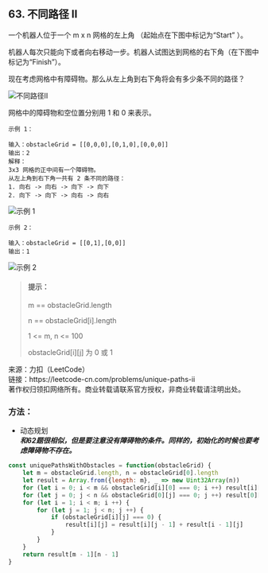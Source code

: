 ## 63. 不同路径 II

<p>
一个机器人位于一个 m x n 网格的左上角 （起始点在下图中标记为“Start” ）。

机器人每次只能向下或者向右移动一步。机器人试图达到网格的右下角（在下图中标记为“Finish”）。

现在考虑网格中有障碍物。那么从左上角到右下角将会有多少条不同的路径？
</p>
<img src="https://assets.leetcode-cn.com/aliyun-lc-upload/uploads/2018/10/22/robot_maze.png" alt="不同路径II">
<p>网格中的障碍物和空位置分别用 1 和 0 来表示。</p>

```
示例 1：

输入：obstacleGrid = [[0,0,0],[0,1,0],[0,0,0]]
输出：2
解释：
3x3 网格的正中间有一个障碍物。
从左上角到右下角一共有 2 条不同的路径：
1. 向右 -> 向右 -> 向下 -> 向下
2. 向下 -> 向下 -> 向右 -> 向右
```
![示例 1](https://assets.leetcode.com/uploads/2020/11/04/robot1.jpg)

```
示例 2：

输入：obstacleGrid = [[0,1],[0,0]]
输出：1
```
![示例 2](https://assets.leetcode.com/uploads/2020/11/04/robot2.jpg)

> #### 提示： <br>
> m == obstacleGrid.length
>
> n == obstacleGrid[i].length
> 
> 1 <= m, n <= 100
> 
> obstacleGrid[i][j] 为 0 或 1

<p style="font-size: 14px">
来源：力扣（LeetCode） <br>
链接：https://leetcode-cn.com/problems/unique-paths-ii <br>
著作权归领扣网络所有。商业转载请联系官方授权，非商业转载请注明出处。
</p>

### 方法：
- 动态规划  
  **_和62题很相似，但是要注意没有障碍物的条件。同样的，初始化的时候也要考虑障碍物不存在。_**

```js
const uniquePathsWithObstacles = function(obstacleGrid) {
    let m = obstacleGrid.length, n = obstacleGrid[0].length
    let result = Array.from({length: m}, _ => new Uint32Array(n))
    for (let i = 0; i < m && obstacleGrid[i][0] === 0; i ++) result[i][0] = 1
    for (let j = 0; j < n && obstacleGrid[0][j] === 0; j ++) result[0][j] = 1
    for (let i = 1; i < m; i ++) {
        for (let j = 1; j < n; j ++) {
            if (obstacleGrid[i][j] === 0) {
                result[i][j] = result[i][j - 1] + result[i - 1][j]
            }
        }
    }
    return result[m - 1][n - 1]
}
```
